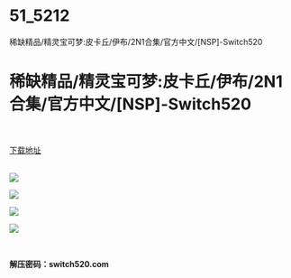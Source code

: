# 51_5212
稀缺精品/精灵宝可梦:皮卡丘/伊布/2N1合集/官方中文/[NSP]-Switch520
# 稀缺精品/精灵宝可梦:皮卡丘/伊布/2N1合集/官方中文/[NSP]-Switch520
 <br/></br>
[下载地址](https://www.switch520.cc/article/5212 "下载地址")
<br/></br>

<p><img src="https://www.switch520.cc/muke_img/upload_art_editor_20210305-1_14e0e754cb9912b0fdf77386db2387e9.jpg"></p>
<p><img src="https://www.switch520.cc/muke_img/upload_art_editor_20210305-1_2cf85b729853db3028e6c575747883ce.jpg"></p>
<p><img src="https://www.switch520.cc/muke_img/upload_art_editor_20210305-1_a867ab2b070a17b6a1b88f1111fbb722.jpg"></p>
<p><img src="https://www.switch520.cc/muke_img/upload_art_editor_20210305-1_56fa8523bf3f13f4ba4a1524939713c5.jpg"></p>
<p>&nbsp;</p>
<p><strong>解压密码：switch520.com</strong></p>


